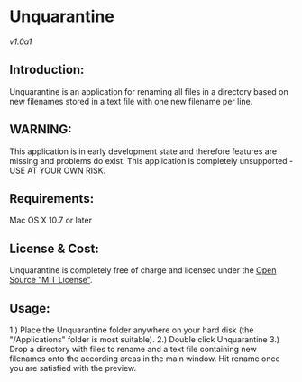 
# Unquarantine 
*v1.0a1*

## Introduction:
Unquarantine is an application for renaming all files in a directory based on new filenames stored in a text file with one new filename per line.

## WARNING:
This application is in early development state and therefore features are missing and problems do exist.
This application is completely unsupported - USE AT YOUR OWN RISK.

## Requirements:
Mac OS X 10.7 or later 

## License &amp; Cost:
Unquarantine is completely free of charge and licensed under the [Open Source "MIT License"][1].

## Usage:
1.) Place the Unquarantine folder anywhere on your hard disk (the "/Applications" folder is most suitable).
2.) Double click Unquarantine
3.) Drop a directory with files to rename and a text file containing new filenames onto the according areas in the main window. Hit rename once you are satisfied with the preview.

[1]: https://opensource.org/licenses/mit-license.php

